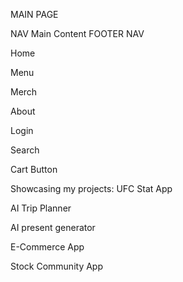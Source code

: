 MAIN PAGE

NAV
Main Content
FOOTER
NAV

Home

Menu

Merch

About

Login

Search

Cart Button

Showcasing my projects: UFC Stat App

AI Trip Planner

AI present generator

E-Commerce App

Stock Community App
